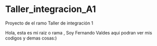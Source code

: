 # Taller_integracion_A1
Proyecto de el ramo Taller de integración 1 

Hola, esta es mi raiz o rama , Soy Fernando Valdes
aqui podran ver mis codigos y demas cosas:)